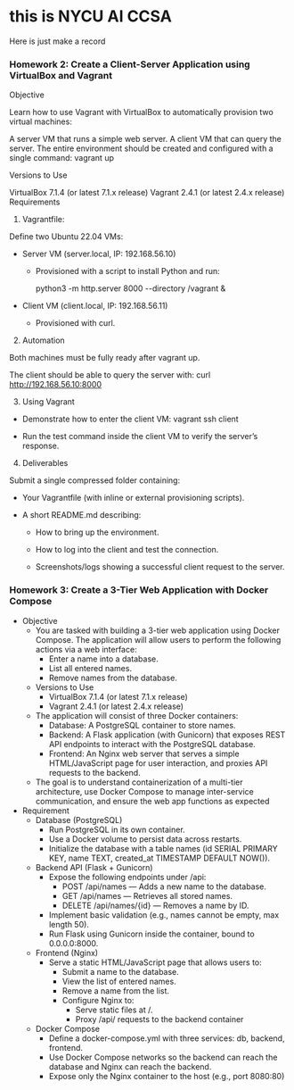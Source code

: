 # this is NYCU AI CCSA

Here is just make a record

### Homework 2: Create a Client-Server Application using VirtualBox and Vagrant

Objective

Learn how to use Vagrant with VirtualBox to automatically provision two virtual machines:

A server VM that runs a simple web server.
A client VM that can query the server.
The entire environment should be created and configured with a single command: vagrant up

Versions to Use

VirtualBox 7.1.4 (or latest 7.1.x release)
Vagrant 2.4.1 (or latest 2.4.x release)
Requirements

1. Vagrantfile:

Define two Ubuntu 22.04 VMs:

- Server VM (server.local, IP: 192.168.56.10)

   * Provisioned with a script to install Python and run:

      python3 -m http.server 8000 --directory /vagrant &

- Client VM (client.local, IP: 192.168.56.11)

   * Provisioned with curl.

2. Automation

Both machines must be fully ready after vagrant up.

The client should be able to query the server with: curl http://192.168.56.10:8000

3. Using Vagrant

- Demonstrate how to enter the client VM: vagrant ssh client

- Run the test command inside the client VM to verify the server’s response.

4. Deliverables

Submit a single compressed folder containing:

- Your Vagrantfile (with inline or external provisioning scripts).

- A short README.md describing:

   * How to bring up the environment.

   * How to log into the client and test the connection.

   * Screenshots/logs showing a successful client request to the server.


### Homework 3: Create a 3-Tier Web Application with Docker Compose
- Objective
    * You are tasked with building a 3-tier web application using Docker Compose. 
The application will allow users to perform the following actions via a web 
interface:
        * Enter a name into a database.
        * List all entered names.
        * Remove names from the database.
    * Versions to Use
        * VirtualBox 7.1.4 (or latest 7.1.x release)
        * Vagrant 2.4.1 (or latest 2.4.x release)
    * The application will consist of three Docker containers:
        * Database: A PostgreSQL container to store names.
        * Backend: A Flask application (with Gunicorn) that exposes REST API endpoints to interact with the PostgreSQL database.
        *  Frontend: An Nginx web server that serves a simple HTML/JavaScript page for user interaction, and proxies API requests to the backend.
    * The goal is to understand containerization of a multi-tier architecture, use Docker Compose to manage inter-service communication, and ensure the web app functions as expected
- Requirement
    *  Database (PostgreSQL)
        * Run PostgreSQL in its own container.
        * Use a Docker volume to persist data across restarts.
        * Initialize the database with a table names (id SERIAL PRIMARY KEY, name TEXT, created_at TIMESTAMP DEFAULT NOW()).
    * Backend API (Flask + Gunicorn)
        *  Expose the following endpoints under /api:
            * POST /api/names — Adds a new name to the database.
            * GET /api/names — Retrieves all stored names.
            * DELETE /api/names/{id} — Removes a name by ID.
        * Implement basic validation (e.g., names cannot be empty, max length 50).
        * Run Flask using Gunicorn inside the container, bound to 0.0.0.0:8000.
    * Frontend (Nginx)
        *  Serve a static HTML/JavaScript page that allows users to:
            * Submit a name to the database.
            * View the list of entered names.
            * Remove a name from the list.
            * Configure Nginx to:
                * Serve static files at /.
                * Proxy /api/ requests to the backend container
    * Docker Compose
        * Define a docker-compose.yml with three services: db, backend, frontend.
        * Use Docker Compose networks so the backend can reach the database and Nginx can reach the backend.
        * Expose only the Nginx container to the host (e.g., port 8080:80)